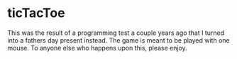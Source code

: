 # ticTacToe

This was the result of a programming test a couple years ago that I turned into a fathers day present instead. The game is meant to be played with one mouse. To anyone else who happens upon this, please enjoy.
